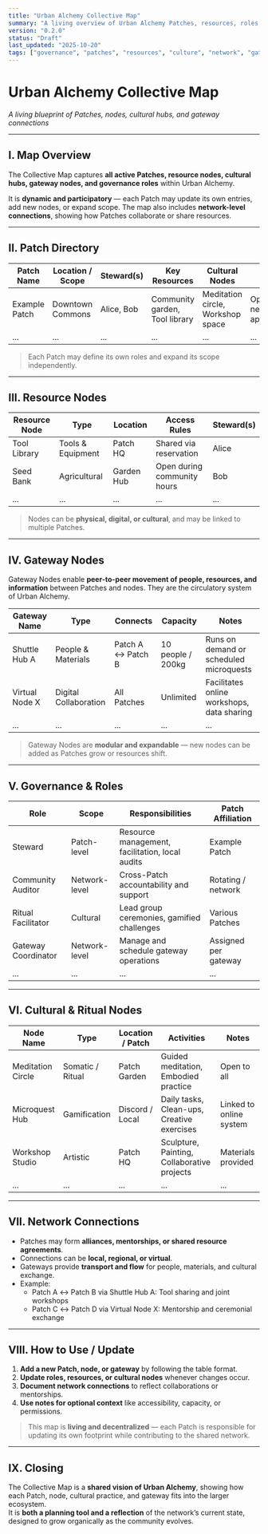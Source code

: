 ```yaml
---
title: "Urban Alchemy Collective Map"
summary: "A living overview of Urban Alchemy Patches, resources, roles, cultural hubs, and gateway nodes across the network."
version: "0.2.0"
status: "Draft"
last_updated: "2025-10-20"
tags: ["governance", "patches", "resources", "culture", "network", "gateways"]
---
```


# Urban Alchemy Collective Map  
*A living blueprint of Patches, nodes, cultural hubs, and gateway connections*

---

## I. Map Overview

The Collective Map captures **all active Patches, resource nodes, cultural hubs, gateway nodes, and governance roles** within Urban Alchemy.  

It is **dynamic and participatory** — each Patch may update its own entries, add new nodes, or expand scope. The map also includes **network-level connections**, showing how Patches collaborate or share resources.

---

## II. Patch Directory

| Patch Name | Location / Scope | Steward(s) | Key Resources | Cultural Nodes | Notes |
|------------|----------------|------------|---------------|----------------|-------|
| Example Patch | Downtown Commons | Alice, Bob | Community garden, Tool library | Meditation circle, Workshop space | Open to new apprentices |
| ... | ... | ... | ... | ... | ... |

> Each Patch may define its own roles and expand its scope independently.

---

## III. Resource Nodes

| Resource Node | Type | Location | Access Rules | Steward(s) |
|---------------|------|---------|-------------|------------|
| Tool Library | Tools & Equipment | Patch HQ | Shared via reservation | Alice |
| Seed Bank | Agricultural | Garden Hub | Open during community hours | Bob |
| ... | ... | ... | ... | ... |

> Nodes can be **physical, digital, or cultural**, and may be linked to multiple Patches.

---

## IV. Gateway Nodes

Gateway Nodes enable **peer-to-peer movement of people, resources, and information** between Patches and nodes. They are the circulatory system of Urban Alchemy.  

| Gateway Name | Type | Connects | Capacity | Notes |
|--------------|------|---------|---------|------|
| Shuttle Hub A | People & Materials | Patch A ↔ Patch B | 10 people / 200kg | Runs on demand or scheduled microquests |
| Virtual Node X | Digital Collaboration | All Patches | Unlimited | Facilitates online workshops, data sharing |
| ... | ... | ... | ... | ... |

> Gateway Nodes are **modular and expandable** — new nodes can be added as Patches grow or resources shift.

---

## V. Governance & Roles

| Role | Scope | Responsibilities | Patch Affiliation |
|------|-------|-----------------|-----------------|
| Steward | Patch-level | Resource management, facilitation, local audits | Example Patch |
| Community Auditor | Network-level | Cross-Patch accountability and support | Rotating / network |
| Ritual Facilitator | Cultural | Lead group ceremonies, gamified challenges | Various Patches |
| Gateway Coordinator | Network-level | Manage and schedule gateway operations | Assigned per gateway |
| ... | ... | ... | ... |

---

## VI. Cultural & Ritual Nodes

| Node Name | Type | Location / Patch | Activities | Notes |
|-----------|------|-----------------|-----------|------|
| Meditation Circle | Somatic / Ritual | Patch Garden | Guided meditation, Embodied practice | Open to all |
| Microquest Hub | Gamification | Discord / Local | Daily tasks, Clean-ups, Creative exercises | Linked to online system |
| Workshop Studio | Artistic | Patch HQ | Sculpture, Painting, Collaborative projects | Materials provided |
| ... | ... | ... | ... | ... |

---

## VII. Network Connections

- Patches may form **alliances, mentorships, or shared resource agreements**.  
- Connections can be **local, regional, or virtual**.  
- Gateways provide **transport and flow** for people, materials, and cultural exchange.  
- Example:  
  - Patch A ↔ Patch B via Shuttle Hub A: Tool sharing and joint workshops  
  - Patch C ↔ Patch D via Virtual Node X: Mentorship and ceremonial exchange  

---

## VIII. How to Use / Update

1. **Add a new Patch, node, or gateway** by following the table format.  
2. **Update roles, resources, or cultural nodes** whenever changes occur.  
3. **Document network connections** to reflect collaborations or mentorships.  
4. **Use notes for optional context** like accessibility, capacity, or permissions.  

> This map is **living and decentralized** — each Patch is responsible for updating its own footprint while contributing to the shared network.

---

## IX. Closing

The Collective Map is a **shared vision of Urban Alchemy**, showing how each Patch, node, cultural practice, and gateway fits into the larger ecosystem.  
It is **both a planning tool and a reflection** of the network’s current state, designed to grow organically as the community evolves.
